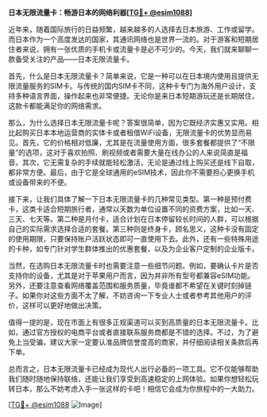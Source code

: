 **日本无限流量卡：畅游日本的网络利器[[TG💪+ @esim1088](https://t.me/s/esim1088)]**

近年来，随着国际旅行的日益频繁，越来越多的人选择去日本旅游、工作或留学。而日本作为一个高度发达的国家，其通讯网络也是世界一流的。对于游客和短期居住者来说，拥有一张优质的手机卡或流量卡是必不可少的。今天，我们就来聊聊一款备受关注的产品——日本无限流量卡。

首先，什么是日本无限流量卡？简单来说，它是一种可以在日本境内使用且提供无限流量服务的SIM卡。与传统的国内SIM卡不同，这种卡专门为海外用户设计，支持多种语言界面，操作起来也非常便捷。无论你是来日本短期游玩还是长期居住，这款卡都能满足你的网络需求。

那么，为什么选择日本无限流量卡呢？答案很简单，因为它既经济实惠又实用。相比起购买日本本地运营商的实体卡或者租借WiFi设备，无限流量卡的优势显而易见。首先，它的价格相对低廉，尤其是在流量使用方面，很多套餐都提供了“不限量”的选项，这对于喜欢拍照、刷视频或者需要大量在线办公的人来说简直是福音。其次，它无需复杂的手续就能轻松激活，无论是通过线上购买还是线下自取，都非常方便。最后，由于它是全球通用的eSIM技术，因此你不需要担心更换手机或设备带来的不便。

接下来，让我们具体了解一下日本无限流量卡的几种常见类型。第一种是预付费卡，这类卡适合短期旅行者，通常以天数为单位设置不同的资费方案，比如一天、三天、七天等。第二种是月付卡，适合计划在日本停留较长时间的人群，可以根据自己的实际需求选择合适的套餐。第三种则是终身卡，顾名思义，这种卡没有固定的使用期限，只要保持账户活跃状态即可一直使用下去。此外，还有一些特殊用途的卡种，如专门针对学生群体推出的优惠套餐，以及为企业客户定制的企业版卡。

当然，在选购日本无限流量卡时也需要注意一些细节问题。例如，要确认卡片是否支持你的设备，尤其是对于苹果用户而言，因为并非所有型号都兼容eSIM功能。另外，还要注意查看网络覆盖范围和服务质量，毕竟谁都不希望在关键时刻掉链子。如果你对这些方面不太了解，不妨咨询一下专业人士或者参考其他用户的评价，这样可以更好地做出决策。

值得一提的是，现在市面上有很多正规渠道可以买到高质量的日本无限流量卡。比如，通过官方授权的电商平台或者直接联系服务商都是不错的选择。不过，为了避免上当受骗，建议大家一定要认准品牌信誉度高的商家，并仔细阅读相关条款后再下单。

总而言之，日本无限流量卡已经成为现代人出行必备的一项工具。它不仅能够帮助我们随时随地保持联络，还能让我们享受到高速稳定的上网体验。如果你想轻松玩转日本，那么不妨考虑入手一张这样的卡吧！相信它会成为你旅程中的一大助力。

[[TG💪+ @esim1088](https://t.me/s/esim1088) ![Image](https://i.postimg.cc/4NQfJmqS/Snipaste-2025-05-13-00-14-12.png)]